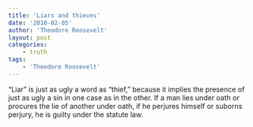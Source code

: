 ```yaml
---
title: 'Liars and thieves'
date: '2010-02-05'
author: 'Theodore Roosevelt'
layout: post
categories:
    - truth
tags:
    - 'Theodore Roosevelt'
---
```


“Liar” is just as ugly a word as “thief,” because it implies the presence of just as ugly a sin in one case as in the other. If a man lies under oath or procures the lie of another under oath, if he perjures himself or suborns perjury, he is guilty under the statute law.
